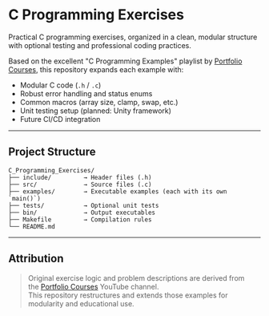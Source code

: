 # C Programming Exercises

Practical C programming exercises, organized in a clean, modular structure with optional testing and professional coding practices.

Based on the excellent "C Programming Examples" playlist by [Portfolio Courses](https://www.youtube.com/@PortfolioCourses), this repository expands each example with:

- Modular C code (`.h` / `.c`)
- Robust error handling and status enums
- Common macros (array size, clamp, swap, etc.)
- Unit testing setup (planned: Unity framework)
- Future CI/CD integration

---

## Project Structure

```
C_Programming_Exercises/
├── include/         → Header files (.h)
├── src/             → Source files (.c)
├── examples/        → Executable examples (each with its own `main()`)
├── tests/           → Optional unit tests
├── bin/             → Output executables
├── Makefile         → Compilation rules
└── README.md
```

---

## Attribution

> Original exercise logic and problem descriptions are derived from  
> the [Portfolio Courses](https://www.youtube.com/@PortfolioCourses) YouTube channel.  
> This repository restructures and extends those examples for modularity and educational use.